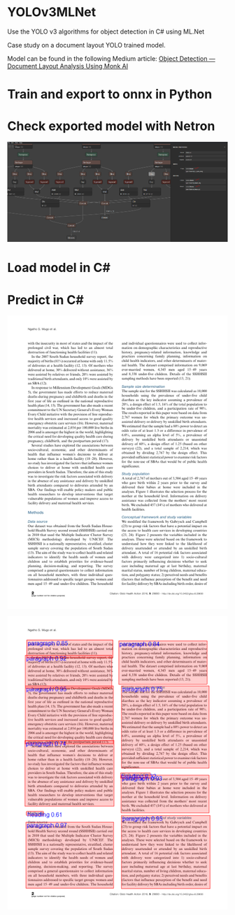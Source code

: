 # YOLOv3MLNet
Use the YOLO v3 algorithms for object detection in C# using ML.Net

Case study on a document layout YOLO trained model.

Model can be found in the following Medium article: [Object Detection — Document Layout Analysis Using Monk AI](https://medium.com/towards-artificial-intelligence/object-detection-document-layout-analysis-using-monk-object-detection-toolkit-6c57200bde5)

# Train and export to onnx in Python

# Check exported model with Netron
![neutron](https://github.com/BobLd/YOLOv3MLNet/blob/master/netron.png)
# Load model in C#

# Predict in C#
![input](YOLOv3MLNet/Assets/Images/PMC5055614_00001.jpg)

![output](YOLOv3MLNet/Assets/Output/PMC5055614_00001._processed.jpg)
